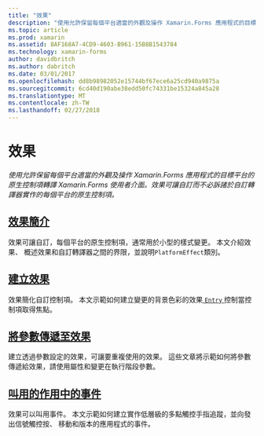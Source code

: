 ```yaml
---
title: "效果"
description: "使用允許保留每個平台適當的外觀及操作 Xamarin.Forms 應用程式的目標平台的原生控制項轉譯 Xamarin.Forms 使用者介面。 效果可讓自訂而不必訴諸於自訂轉譯器實作的每個平台的原生控制項。"
ms.topic: article
ms.prod: xamarin
ms.assetid: 8AF168A7-4CD9-4603-B961-15B8B1543784
ms.technology: xamarin-forms
author: davidbritch
ms.author: dabritch
ms.date: 03/01/2017
ms.openlocfilehash: dd8b98982052e15744bf67ece6a25cd940a9875a
ms.sourcegitcommit: 6cd40d190abe38edd50fc74331be15324a845a28
ms.translationtype: MT
ms.contentlocale: zh-TW
ms.lasthandoff: 02/27/2018
---
```

# <a name="effects"></a>效果

_使用允許保留每個平台適當的外觀及操作 Xamarin.Forms 應用程式的目標平台的原生控制項轉譯 Xamarin.Forms 使用者介面。效果可讓自訂而不必訴諸於自訂轉譯器實作的每個平台的原生控制項。_

## <a name="introduction-to-effectsintroductionmd"></a>[效果簡介](introduction.md)

效果可讓自訂，每個平台的原生控制項，通常用於小型的樣式變更。 本文介紹效果、 概述效果和自訂轉譯器之間的界限，並說明`PlatformEffect`類別。

## <a name="creating-an-effectcreatingmd"></a>[建立效果](creating.md)

效果簡化自訂控制項。 本文示範如何建立變更的背景色彩的效果[ `Entry` ](https://developer.xamarin.com/api/type/Xamarin.Forms.Entry/)控制當控制項取得焦點。

## <a name="passing-parameters-to-an-effectpassing-parametersindexmd"></a>[將參數傳遞至效果](passing-parameters/index.md)

建立透過參數設定的效果，可讓要重複使用的效果。 這些文章將示範如何將參數傳遞給效果，請使用屬性和變更在執行階段參數。

## <a name="invoking-events-from-an-effecttouch-trackingmd"></a>[叫用的作用中的事件](touch-tracking.md)

效果可以叫用事件。 本文示範如何建立實作低層級的多點觸控手指追蹤，並向發出信號觸控按、 移動和版本的應用程式的事件。